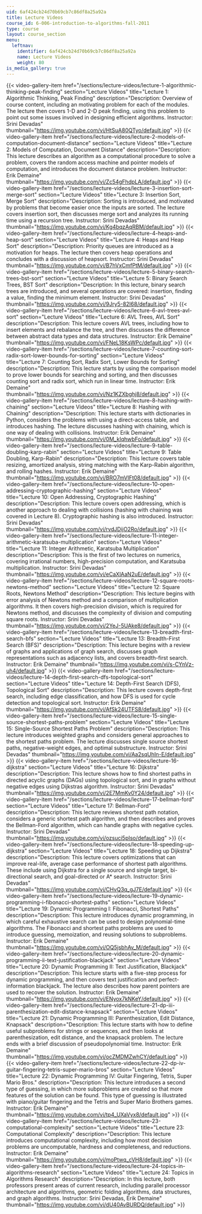 ```yaml
---
uid: 6af424cb24d70b69cb7c86df8a25a92a
title: Lecture Videos
course_id: 6-006-introduction-to-algorithms-fall-2011
type: course
layout: course_section
menu:
  leftnav:
    identifier: 6af424cb24d70b69cb7c86df8a25a92a
    name: Lecture Videos
    weight: 80
is_media_gallery: true
---
```

{{< video-gallery-item href="/sections/lecture-videos/lecture-1-algorithmic-thinking-peak-finding" section="Lecture Videos" title="Lecture 1: Algorithmic Thinking, Peak Finding" description="Description: Overview of course content, including an motivating problem for each of the modules. The lecture then covers 1-D and 2-D peak finding, using this problem to point out some issues involved in designing efficient algorithms. Instructor: Srini Devadas" thumbnail="https://img.youtube.com/vi/HtSuA80QTyo/default.jpg" >}} {{< video-gallery-item href="/sections/lecture-videos/lecture-2-models-of-computation-document-distance" section="Lecture Videos" title="Lecture 2: Models of Computation, Document Distance" description="Description: This lecture describes an algorithm as a computational procedure to solve a problem, covers the random access machine and pointer models of computation, and introduces the document distance problem. Instructor: Erik Demaine" thumbnail="https://img.youtube.com/vi/Zc54gFhdpLA/default.jpg" >}} {{< video-gallery-item href="/sections/lecture-videos/lecture-3-insertion-sort-merge-sort" section="Lecture Videos" title="Lecture 3: Insertion Sort, Merge Sort" description="Description: Sorting is introduced, and motivated by problems that become easier once the inputs are sorted.  The lecture covers insertion sort, then discusses merge sort and analyzes its running time using a recursion tree. Instructor: Srini Devadas" thumbnail="https://img.youtube.com/vi/Kg4bqzAqRBM/default.jpg" >}} {{< video-gallery-item href="/sections/lecture-videos/lecture-4-heaps-and-heap-sort" section="Lecture Videos" title="Lecture 4: Heaps and Heap Sort" description="Description: Priority queues are introduced as a motivation for heaps.  The lecture then covers heap operations and concludes with a discussion of heapsort. Instructor: Srini Devadas" thumbnail="https://img.youtube.com/vi/B7hVxCmfPtM/default.jpg" >}} {{< video-gallery-item href="/sections/lecture-videos/lecture-5-binary-search-trees-bst-sort" section="Lecture Videos" title="Lecture 5: Binary Search Trees, BST Sort" description="Description: In this lecture, binary search trees are introduced, and several operations are covered: insertion, finding a value, finding the minimum element. Instructor: Srini Devadas" thumbnail="https://img.youtube.com/vi/9Jry5-82I68/default.jpg" >}} {{< video-gallery-item href="/sections/lecture-videos/lecture-6-avl-trees-avl-sort" section="Lecture Videos" title="Lecture 6: AVL Trees, AVL Sort" description="Description: This lecture covers AVL trees, including how to insert elements and rebalance the tree, and then discusses the difference between abstract data types and data structures. Instructor: Erik Demaine" thumbnail="https://img.youtube.com/vi/FNeL18KsWPc/default.jpg" >}} {{< video-gallery-item href="/sections/lecture-videos/lecture-7-counting-sort-radix-sort-lower-bounds-for-sorting" section="Lecture Videos" title="Lecture 7: Counting Sort, Radix Sort, Lower Bounds for Sorting" description="Description: This lecture starts by using the comparison model to prove lower bounds for searching and sorting, and then discusses counting sort and radix sort, which run in linear time. Instructor: Erik Demaine" thumbnail="https://img.youtube.com/vi/Nz1KZXbghj8/default.jpg" >}} {{< video-gallery-item href="/sections/lecture-videos/lecture-8-hashing-with-chaining" section="Lecture Videos" title="Lecture 8: Hashing with Chaining" description="Description: This lecture starts with dictionaries in Python, considers the problems with using a direct-access table, and introduces hashing. The lecture discusses hashing with chaining, which is one way of dealing with collisions. Instructor: Erik Demaine" thumbnail="https://img.youtube.com/vi/0M_kIqhwbFo/default.jpg" >}} {{< video-gallery-item href="/sections/lecture-videos/lecture-9-table-doubling-karp-rabin" section="Lecture Videos" title="Lecture 9: Table Doubling, Karp-Rabin" description="Description: This lecture covers table resizing, amortized analysis, string matching with the Karp-Rabin algorithm, and rolling hashes. Instructor: Erik Demaine" thumbnail="https://img.youtube.com/vi/BRO7mVIFt08/default.jpg" >}} {{< video-gallery-item href="/sections/lecture-videos/lecture-10-open-addressing-cryptographic-hashing" section="Lecture Videos" title="Lecture 10: Open Addressing, Cryptographic Hashing" description="Description: This lecture covers open addressing, which is another approach to dealing with collisions (hashing with chaining was covered in Lecture 8). Cryptographic hashing is also introduced. Instructor: Srini Devadas" thumbnail="https://img.youtube.com/vi/rvdJDijO2Ro/default.jpg" >}} {{< video-gallery-item href="/sections/lecture-videos/lecture-11-integer-arithmetic-karatsuba-multiplication" section="Lecture Videos" title="Lecture 11: Integer Arithmetic, Karatsuba Multiplication" description="Description: This is the first of two lectures on numerics, covering irrational numbers, high-precision computation, and Karatsuba multiplication. Instructor: Srini Devadas" thumbnail="https://img.youtube.com/vi/eCaXlAaN2uE/default.jpg" >}} {{< video-gallery-item href="/sections/lecture-videos/lecture-12-square-roots-newtons-method" section="Lecture Videos" title="Lecture 12: Square Roots, Newtons Method" description="Description: This lecture begins with error analysis of Newtons method and a comparison of multiplication algorithms. It then covers high-precision division, which is required for Newtons method, and discusses the complexity of division and computing square roots. Instructor: Srini Devadas" thumbnail="https://img.youtube.com/vi/2YeJ-5UAke8/default.jpg" >}} {{< video-gallery-item href="/sections/lecture-videos/lecture-13-breadth-first-search-bfs" section="Lecture Videos" title="Lecture 13: Breadth-First Search (BFS)" description="Description: This lecture begins with a review of graphs and applications of graph search, discusses graph representations such as adjacency lists, and covers breadth-first search. Instructor: Erik Demaine" thumbnail="https://img.youtube.com/vi/s-CYnVz-uh4/default.jpg" >}} {{< video-gallery-item href="/sections/lecture-videos/lecture-14-depth-first-search-dfs-topological-sort" section="Lecture Videos" title="Lecture 14: Depth-First Search (DFS), Topological Sort" description="Description: This lecture covers depth-first search, including edge classification, and how DFS is used for cycle detection and topological sort. Instructor: Erik Demaine" thumbnail="https://img.youtube.com/vi/AfSk24UTFS8/default.jpg" >}} {{< video-gallery-item href="/sections/lecture-videos/lecture-15-single-source-shortest-paths-problem" section="Lecture Videos" title="Lecture 15: Single-Source Shortest Paths Problem" description="Description: This lecture introduces weighted graphs and considers general approaches to the shortest paths problem. The lecture discusses single source shortest paths, negative-weight edges, and optimal substructure. Instructor: Srini Devadas" thumbnail="https://img.youtube.com/vi/Aa2sqUhIn-E/default.jpg" >}} {{< video-gallery-item href="/sections/lecture-videos/lecture-16-dijkstra" section="Lecture Videos" title="Lecture 16: Dijkstra" description="Description: This lecture shows how to find shortest paths in directed acyclic graphs (DAGs) using topological sort, and in graphs without negative edges using Dijkstras algorithm. Instructor: Srini Devadas" thumbnail="https://img.youtube.com/vi/2E7MmKv0Y24/default.jpg" >}} {{< video-gallery-item href="/sections/lecture-videos/lecture-17-bellman-ford" section="Lecture Videos" title="Lecture 17: Bellman-Ford" description="Description: This lecture reviews shortest path notation, considers a generic shortest path algorithm, and then describes and proves the Bellman-Ford algorithm, which can handle graphs with negative cycles. Instructor: Srini Devadas" thumbnail="https://img.youtube.com/vi/ozsuci5pIso/default.jpg" >}} {{< video-gallery-item href="/sections/lecture-videos/lecture-18-speeding-up-dijkstra" section="Lecture Videos" title="Lecture 18: Speeding up Dijkstra" description="Description: This lecture covers optimizations that can improve real-life, average case performance of shortest path algorithms. These include using Dijkstra for a single source and single target, bi-directional search, and goal-directed or A* search. Instructor: Srini Devadas" thumbnail="https://img.youtube.com/vi/CHvQ3q_gJ7E/default.jpg" >}} {{< video-gallery-item href="/sections/lecture-videos/lecture-19-dynamic-programming-i-fibonacci-shortest-paths" section="Lecture Videos" title="Lecture 19: Dynamic Programming I: Fibonacci, Shortest Paths" description="Description: This lecture introduces dynamic programming, in which careful exhaustive search can be used to design polynomial-time algorithms. The Fibonacci and shortest paths problems are used to introduce guessing, memoization, and reusing solutions to subproblems. Instructor: Erik Demaine" thumbnail="https://img.youtube.com/vi/OQ5jsbhAv_M/default.jpg" >}} {{< video-gallery-item href="/sections/lecture-videos/lecture-20-dynamic-programming-ii-text-justification-blackjack" section="Lecture Videos" title="Lecture 20: Dynamic Programming II: Text Justification, Blackjack" description="Description: This lecture starts with a five-step process for dynamic programming, and then covers text justification and perfect-information blackjack. The lecture also describes how parent pointers are used to recover the solution. Instructor: Erik Demaine" thumbnail="https://img.youtube.com/vi/ENyox7kNKeY/default.jpg" >}} {{< video-gallery-item href="/sections/lecture-videos/lecture-21-dp-iii-parenthesization-edit-distance-knapsack" section="Lecture Videos" title="Lecture 21: Dynamic Programming III: Parenthesization, Edit Distance, Knapsack" description="Description: This lecture starts with how to define useful subproblems for strings or sequences, and then looks at parenthesization, edit distance, and the knapsack problem. The lecture ends with a brief discussion of pseudopolynomial time. Instructor: Erik Demaine" thumbnail="https://img.youtube.com/vi/ocZMDMZwhCY/default.jpg" >}} {{< video-gallery-item href="/sections/lecture-videos/lecture-22-dp-iv-guitar-fingering-tetris-super-mario-bros" section="Lecture Videos" title="Lecture 22: Dynamic Programming IV: Guitar Fingering, Tetris, Super Mario Bros." description="Description: This lecture introduces a second type of guessing, in which more subproblems are created so that more features of the solution can be found. This type of guessing is illustrated with piano/guitar fingering and the Tetris and Super Mario Brothers games. Instructor: Erik Demaine" thumbnail="https://img.youtube.com/vi/tp4_UXaVyx8/default.jpg" >}} {{< video-gallery-item href="/sections/lecture-videos/lecture-23-computational-complexity" section="Lecture Videos" title="Lecture 23: Computational Complexity" description="Description: This lecture introduces computational complexity, including how most decision problems are uncomputable, hardness and completeness, and reductions. Instructor: Erik Demaine" thumbnail="https://img.youtube.com/vi/moPtwq_cVH8/default.jpg" >}} {{< video-gallery-item href="/sections/lecture-videos/lecture-24-topics-in-algorithms-research" section="Lecture Videos" title="Lecture 24: Topics in Algorithms Research" description="Description: In this lecture, both professors present areas of current research, including parallel processor architecture and algorithms, geometric folding algorithms, data structures, and graph algorithms. Instructor: Srini Devadas, Erik Demaine" thumbnail="https://img.youtube.com/vi/dU40AvBURDQ/default.jpg" >}}